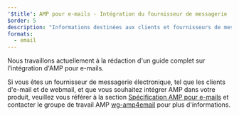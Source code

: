 ```yaml
---
'$title': AMP pour e-mails - Intégration du fournisseur de messagerie
$order: 5
description: "Informations destinées aux clients et fournisseurs de messagerie pour l'intégration d'AMP."
formats:
  - email
---
```


Nous travaillons actuellement à la rédaction d'un guide complet sur l'intégration d'AMP pour e-mails.

Si vous êtes un fournisseur de messagerie électronique, tel que les clients d'e-mail et de webmail, et que vous souhaitez intégrer AMP dans votre produit, veuillez vous référer à la section [ Spécification AMP pour e-mails](../../../documentation/guides-and-tutorials/learn/email-spec/amp-email-format.md?format=email) et contacter le groupe de travail AMP [wg-amp4email](https://github.com/ampproject/wg-amp4email) pour plus d'informations.
